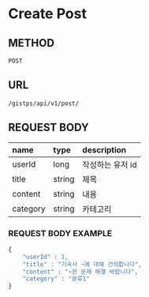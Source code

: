 # Create Post

## METHOD

```text
POST
```

## URL

```text
/gistps/api/v1/post/
```



## REQUEST BODY

| name | type | description |
| :--- | :--- | :--- |
| userId | long | 작성하는 유저 id |
| title | string | 제목 |
| content | string | 내용 |
| category | string | 카테고리 |

### REQUEST BODY EXAMPLE

```javascript
{
    "userId" : 1,
    "title" : "기숙사 ~에 대해 건의합니다",
    "content" : "~한 문제 해결 바랍니다",
    "category" : "분류1"
}
```



